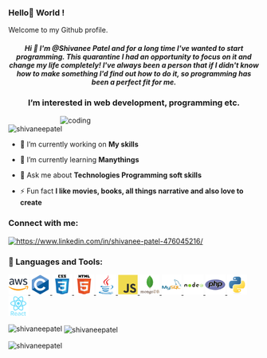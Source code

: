 ###  Hello👋 World !
Welcome to my Github profile.
<h5 align="center">Hi 👋 I'm @Shivanee Patel and for a long time I've wanted to start programming. This quarantine I had an opportunity to focus on it and change my life completely! I've always been a person that if I didn't know how to make something I'd find out how to do it, so programming has been a perfect fit for me.</h5>
<h3 align="center">I’m interested in web development, programming etc.</h3>
<img align="right" alt="coding" width="400" src="https://cdni.iconscout.com/illustration/free/preview/women-web-developer-with-laptop-2040890-1721886.png?w=0&h=700">

<p align="left"> <img src="https://komarev.com/ghpvc/?username=shivaneepatel&label=Profile%20views&color=0e75b6&style=flat" alt="shivaneepatel" /> </p>

- 🔭 I’m currently working on **My skills**

- 🌱 I’m currently learning **Manythings**

- 💬 Ask me about **Technologies Programming soft skills**

- ⚡ Fun fact **I like movies, books, all things narrative and also love to create**

<h3 align="left">Connect with me:</h3>
<p align="left">
<a href="https://linkedin.com/in/https://www.linkedin.com/in/shivanee-patel-476045216/" target="blank"><img align="center" src="https://raw.githubusercontent.com/rahuldkjain/github-profile-readme-generator/master/src/images/icons/Social/linked-in-alt.svg" alt="https://www.linkedin.com/in/shivanee-patel-476045216/" height="30" width="40" /></a>
</p>

<h3 align="left">🚀 Languages and Tools:</h3>
<p align="left"> <a href="https://aws.amazon.com" target="_blank" rel="noreferrer"> <img src="https://raw.githubusercontent.com/devicons/devicon/master/icons/amazonwebservices/amazonwebservices-original-wordmark.svg" alt="aws" width="40" height="40"/> </a> <a href="https://www.cprogramming.com/" target="_blank" rel="noreferrer"> <img src="https://raw.githubusercontent.com/devicons/devicon/master/icons/c/c-original.svg" alt="c" width="40" height="40"/> </a> <a href="https://www.w3schools.com/css/" target="_blank" rel="noreferrer"> <img src="https://raw.githubusercontent.com/devicons/devicon/master/icons/css3/css3-original-wordmark.svg" alt="css3" width="40" height="40"/> </a> <a href="https://www.w3.org/html/" target="_blank" rel="noreferrer"> <img src="https://raw.githubusercontent.com/devicons/devicon/master/icons/html5/html5-original-wordmark.svg" alt="html5" width="40" height="40"/> </a> <a href="https://www.java.com" target="_blank" rel="noreferrer"> <img src="https://raw.githubusercontent.com/devicons/devicon/master/icons/java/java-original.svg" alt="java" width="40" height="40"/> </a> <a href="https://developer.mozilla.org/en-US/docs/Web/JavaScript" target="_blank" rel="noreferrer"> <img src="https://raw.githubusercontent.com/devicons/devicon/master/icons/javascript/javascript-original.svg" alt="javascript" width="40" height="40"/> </a> <a href="https://www.mongodb.com/" target="_blank" rel="noreferrer"> <img src="https://raw.githubusercontent.com/devicons/devicon/master/icons/mongodb/mongodb-original-wordmark.svg" alt="mongodb" width="40" height="40"/> </a> <a href="https://www.mysql.com/" target="_blank" rel="noreferrer"> <img src="https://raw.githubusercontent.com/devicons/devicon/master/icons/mysql/mysql-original-wordmark.svg" alt="mysql" width="40" height="40"/> </a> <a href="https://nodejs.org" target="_blank" rel="noreferrer"> <img src="https://raw.githubusercontent.com/devicons/devicon/master/icons/nodejs/nodejs-original-wordmark.svg" alt="nodejs" width="40" height="40"/> </a> <a href="https://www.php.net" target="_blank" rel="noreferrer"> <img src="https://raw.githubusercontent.com/devicons/devicon/master/icons/php/php-original.svg" alt="php" width="40" height="40"/> </a> <a href="https://www.python.org" target="_blank" rel="noreferrer"> <img src="https://raw.githubusercontent.com/devicons/devicon/master/icons/python/python-original.svg" alt="python" width="40" height="40"/> </a> <a href="https://reactjs.org/" target="_blank" rel="noreferrer"> <img src="https://raw.githubusercontent.com/devicons/devicon/master/icons/react/react-original-wordmark.svg" alt="react" width="40" height="40"/> </a> </p>

<p><img align="left" src="https://github-readme-stats.vercel.app/api/top-langs?username=shivaneepatel&show_icons=true&locale=en&layout=compact" alt="shivaneepatel" /></p>

<p>&nbsp;<img align="center" src="https://github-readme-stats.vercel.app/api?username=shivaneepatel&show_icons=true&locale=en" alt="shivaneepatel" /></p>

<p><img align="center" src="https://github-readme-streak-stats.herokuapp.com/?user=shivaneepatel&" alt="shivaneepatel" /></p>

